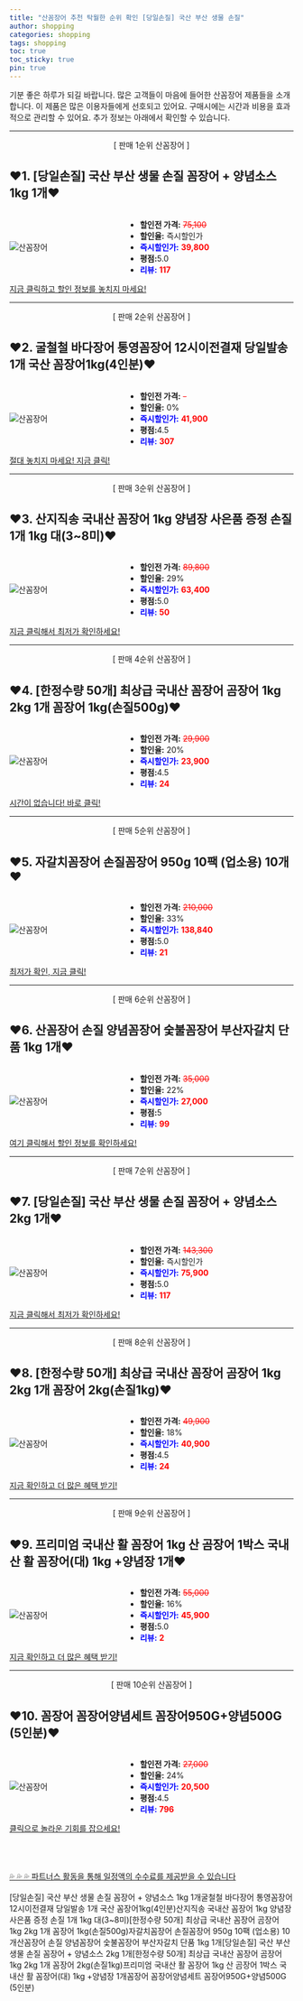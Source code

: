 ```yaml
---
title: "산꼼장어 추천 탁월한 순위 확인 [당일손질] 국산 부산 생물 손질"
author: shopping
categories: shopping
tags: shopping
toc: true
toc_sticky: true
pin: true
---
```

기분 좋은 하루가 되길 바랍니다. 많은 고객들이 마음에 들어한 산꼼장어 제품들을 소개합니다. 이 제품은 많은 이용자들에게 선호되고 있어요. 구매시에는 시간과 비용을 효과적으로 관리할 수 있어요. 추가 정보는 아래에서 확인할 수 있습니다.

---
<p class="toplist" style="margin: 0 auto; display: block; width: fit-content;">[ 판매 1순위 산꼼장어 ]</p>

<h2><strong>❤️1. [당일손질] 국산 부산 생물 손질 꼼장어 + 양념소스 1kg 1개❤️</strong></h2>

<div style="display: flex; align-items: center;">
    <div style="flex: 0.4;">
        <img src="https://thumbnail7.coupangcdn.com/thumbnails/remote/230x230ex/image/vendor_inventory/dc25/53412e69031aace5092f04b0d5d9d390937b2f41ae01354d874dd0006b1a.jpg" alt="산꼼장어" style="max-width: 100%;">
    </div>
    <div style="flex: 0.6; margin-left: 10px;">
        <ul>
            <li><strong>할인전 가격:</strong> <del style="color: red;">75,100</del></li>
            <li><strong>할인율:</strong> 즉시할인가</li>
            <li><span style='color:blue'><strong>즉시할인가:</strong></span> <span style='color:red'><strong>39,800</strong></span></li>
            <li><strong>평점:</strong>5.0</li>
            <li><span style='color:blue'><strong>리뷰:</strong></span> <span style='color:red'><strong>117</strong></span></li>
        </ul>
    </div>
</div>
<div class="center">
    <a href="https://selin100587.github.io?lptag=AF9450613&subid=githubio&pageKey=7471882908&traceid=V0-153&itemId=19498338088&vendorItemId=86607834453" class="myButton">
        지금 클릭하고 할인 정보를 놓치지 마세요!
    </a>
</div>


---
<p class="toplist" style="margin: 0 auto; display: block; width: fit-content;">[ 판매 2순위 산꼼장어 ]</p>

<h2><strong>❤️2. 굴철철 바다장어 통영꼼장어 12시이전결재 당일발송 1개 국산 꼼장어1kg(4인분)❤️</strong></h2>

<div style="display: flex; align-items: center;">
    <div style="flex: 0.4;">
        <img src="https://thumbnail10.coupangcdn.com/thumbnails/remote/230x230ex/image/vendor_inventory/images/2018/12/07/6/7/9bf069ca-c502-41f1-b31d-cfac2a0a9687.jpg" alt="산꼼장어" style="max-width: 100%;">
    </div>
    <div style="flex: 0.6; margin-left: 10px;">
        <ul>
            <li><strong>할인전 가격:</strong> <del style="color: red;">-</del></li>
            <li><strong>할인율:</strong> 0%</li>
            <li><span style='color:blue'><strong>즉시할인가:</strong></span> <span style='color:red'><strong>41,900</strong></span></li>
            <li><strong>평점:</strong>4.5</li>
            <li><span style='color:blue'><strong>리뷰:</strong></span> <span style='color:red'><strong>307</strong></span></li>
        </ul>
    </div>
</div>
<div class="center">
    <a href="https://selin100587.github.io?lptag=AF9450613&subid=githubio&pageKey=7089276425&traceid=V0-153&itemId=17660234691&vendorItemId=4185537684" class="myButton">
        절대 놓치지 마세요! 지금 클릭!
    </a>
</div>


---
<p class="toplist" style="margin: 0 auto; display: block; width: fit-content;">[ 판매 3순위 산꼼장어 ]</p>

<h2><strong>❤️3. 산지직송 국내산 꼼장어 1kg 양념장 사은품 증정 손질 1개 1kg 대(3~8미)❤️</strong></h2>

<div style="display: flex; align-items: center;">
    <div style="flex: 0.4;">
        <img src="https://thumbnail7.coupangcdn.com/thumbnails/remote/230x230ex/image/vendor_inventory/d653/4b5a40c4cb7249e70a655fd2957c84eac564ebe049c5a37b88fbd4d2c73a.png" alt="산꼼장어" style="max-width: 100%;">
    </div>
    <div style="flex: 0.6; margin-left: 10px;">
        <ul>
            <li><strong>할인전 가격:</strong> <del style="color: red;">89,800</del></li>
            <li><strong>할인율:</strong> 29%</li>
            <li><span style='color:blue'><strong>즉시할인가:</strong></span> <span style='color:red'><strong>63,400</strong></span></li>
            <li><strong>평점:</strong>5.0</li>
            <li><span style='color:blue'><strong>리뷰:</strong></span> <span style='color:red'><strong>50</strong></span></li>
        </ul>
    </div>
</div>
<div class="center">
    <a href="https://selin100587.github.io?lptag=AF9450613&subid=githubio&pageKey=7686904728&traceid=V0-153&itemId=20545412829&vendorItemId=87621857552" class="myButton">
        지금 클릭해서 최저가 확인하세요!
    </a>
</div>


---
<p class="toplist" style="margin: 0 auto; display: block; width: fit-content;">[ 판매 4순위 산꼼장어 ]</p>

<h2><strong>❤️4. [한정수량 50개] 최상급 국내산 꼼장어 곰장어 1kg 2kg 1개 꼼장어 1kg(손질500g)❤️</strong></h2>

<div style="display: flex; align-items: center;">
    <div style="flex: 0.4;">
        <img src="https://thumbnail8.coupangcdn.com/thumbnails/remote/230x230ex/image/vendor_inventory/87d8/022742378e7a5618a39f5e3b16e744b8a3ad207d3b8dfa0bfce8098a6f1b.png" alt="산꼼장어" style="max-width: 100%;">
    </div>
    <div style="flex: 0.6; margin-left: 10px;">
        <ul>
            <li><strong>할인전 가격:</strong> <del style="color: red;">29,900</del></li>
            <li><strong>할인율:</strong> 20%</li>
            <li><span style='color:blue'><strong>즉시할인가:</strong></span> <span style='color:red'><strong>23,900</strong></span></li>
            <li><strong>평점:</strong>4.5</li>
            <li><span style='color:blue'><strong>리뷰:</strong></span> <span style='color:red'><strong>24</strong></span></li>
        </ul>
    </div>
</div>
<div class="center">
    <a href="https://selin100587.github.io?lptag=AF9450613&subid=githubio&pageKey=7748757998&traceid=V0-153&itemId=20866332995&vendorItemId=87933684105" class="myButton">
        시간이 없습니다! 바로 클릭!
    </a>
</div>


---
<p class="toplist" style="margin: 0 auto; display: block; width: fit-content;">[ 판매 5순위 산꼼장어 ]</p>

<h2><strong>❤️5. 자갈치꼼장어 손질꼼장어 950g 10팩 (업소용) 10개❤️</strong></h2>

<div style="display: flex; align-items: center;">
    <div style="flex: 0.4;">
        <img src="https://thumbnail10.coupangcdn.com/thumbnails/remote/230x230ex/image/vendor_inventory/34db/ce265252373bd00dc1955ba375114861604fff3792ccc591de7fef101d57.jpg" alt="산꼼장어" style="max-width: 100%;">
    </div>
    <div style="flex: 0.6; margin-left: 10px;">
        <ul>
            <li><strong>할인전 가격:</strong> <del style="color: red;">210,000</del></li>
            <li><strong>할인율:</strong> 33%</li>
            <li><span style='color:blue'><strong>즉시할인가:</strong></span> <span style='color:red'><strong>138,840</strong></span></li>
            <li><strong>평점:</strong>5.0</li>
            <li><span style='color:blue'><strong>리뷰:</strong></span> <span style='color:red'><strong>21</strong></span></li>
        </ul>
    </div>
</div>
<div class="center">
    <a href="https://selin100587.github.io?lptag=AF9450613&subid=githubio&pageKey=7139218126&traceid=V0-153&itemId=17920520865&vendorItemId=85083128192" class="myButton">
        최저가 확인, 지금 클릭!
    </a>
</div>


---
<p class="toplist" style="margin: 0 auto; display: block; width: fit-content;">[ 판매 6순위 산꼼장어 ]</p>

<h2><strong>❤️6. 산꼼장어 손질 양념꼼장어 숯불꼼장어 부산자갈치 단품 1kg 1개❤️</strong></h2>

<div style="display: flex; align-items: center;">
    <div style="flex: 0.4;">
        <img src="https://thumbnail8.coupangcdn.com/thumbnails/remote/230x230ex/image/vendor_inventory/4a21/546824ef68f4af513923012862546d6adb640f2b0acee7d11cb1a300bee4.jpg" alt="산꼼장어" style="max-width: 100%;">
    </div>
    <div style="flex: 0.6; margin-left: 10px;">
        <ul>
            <li><strong>할인전 가격:</strong> <del style="color: red;">35,000</del></li>
            <li><strong>할인율:</strong> 22%</li>
            <li><span style='color:blue'><strong>즉시할인가:</strong></span> <span style='color:red'><strong>27,000</strong></span></li>
            <li><strong>평점:</strong>5</li>
            <li><span style='color:blue'><strong>리뷰:</strong></span> <span style='color:red'><strong>99</strong></span></li>
        </ul>
    </div>
</div>
<div class="center">
    <a href="https://selin100587.github.io?lptag=AF9450613&subid=githubio&pageKey=7502451794&traceid=V0-153&itemId=19641774363&vendorItemId=86747981440" class="myButton">
        여기 클릭해서 할인 정보를 확인하세요!
    </a>
</div>


---
<p class="toplist" style="margin: 0 auto; display: block; width: fit-content;">[ 판매 7순위 산꼼장어 ]</p>

<h2><strong>❤️7. [당일손질] 국산 부산 생물 손질 꼼장어 + 양념소스 2kg 1개❤️</strong></h2>

<div style="display: flex; align-items: center;">
    <div style="flex: 0.4;">
        <img src="https://thumbnail7.coupangcdn.com/thumbnails/remote/230x230ex/image/vendor_inventory/dc25/53412e69031aace5092f04b0d5d9d390937b2f41ae01354d874dd0006b1a.jpg" alt="산꼼장어" style="max-width: 100%;">
    </div>
    <div style="flex: 0.6; margin-left: 10px;">
        <ul>
            <li><strong>할인전 가격:</strong> <del style="color: red;">143,300</del></li>
            <li><strong>할인율:</strong> 즉시할인가</li>
            <li><span style='color:blue'><strong>즉시할인가:</strong></span> <span style='color:red'><strong>75,900</strong></span></li>
            <li><strong>평점:</strong>5.0</li>
            <li><span style='color:blue'><strong>리뷰:</strong></span> <span style='color:red'><strong>117</strong></span></li>
        </ul>
    </div>
</div>
<div class="center">
    <a href="https://selin100587.github.io?lptag=AF9450613&subid=githubio&pageKey=7471882908&traceid=V0-153&itemId=19464059299&vendorItemId=86607834447" class="myButton">
        지금 클릭해서 최저가 확인하세요!
    </a>
</div>


---
<p class="toplist" style="margin: 0 auto; display: block; width: fit-content;">[ 판매 8순위 산꼼장어 ]</p>

<h2><strong>❤️8. [한정수량 50개] 최상급 국내산 꼼장어 곰장어 1kg 2kg 1개 꼼장어 2kg(손질1kg)❤️</strong></h2>

<div style="display: flex; align-items: center;">
    <div style="flex: 0.4;">
        <img src="https://thumbnail8.coupangcdn.com/thumbnails/remote/230x230ex/image/vendor_inventory/87d8/022742378e7a5618a39f5e3b16e744b8a3ad207d3b8dfa0bfce8098a6f1b.png" alt="산꼼장어" style="max-width: 100%;">
    </div>
    <div style="flex: 0.6; margin-left: 10px;">
        <ul>
            <li><strong>할인전 가격:</strong> <del style="color: red;">49,900</del></li>
            <li><strong>할인율:</strong> 18%</li>
            <li><span style='color:blue'><strong>즉시할인가:</strong></span> <span style='color:red'><strong>40,900</strong></span></li>
            <li><strong>평점:</strong>4.5</li>
            <li><span style='color:blue'><strong>리뷰:</strong></span> <span style='color:red'><strong>24</strong></span></li>
        </ul>
    </div>
</div>
<div class="center">
    <a href="https://selin100587.github.io?lptag=AF9450613&subid=githubio&pageKey=7748757998&traceid=V0-153&itemId=20866332997&vendorItemId=87933684109" class="myButton">
        지금 확인하고 더 많은 혜택 받기!
    </a>
</div>


---
<p class="toplist" style="margin: 0 auto; display: block; width: fit-content;">[ 판매 9순위 산꼼장어 ]</p>

<h2><strong>❤️9. 프리미엄 국내산 활 꼼장어 1kg 산 곰장어 1박스 국내산 활 꼼장어(대) 1kg +양념장 1개❤️</strong></h2>

<div style="display: flex; align-items: center;">
    <div style="flex: 0.4;">
        <img src="https://thumbnail9.coupangcdn.com/thumbnails/remote/230x230ex/image/vendor_inventory/b8b4/3433783e64b8940f799f5d16c640080ecf84a27ca810215ec1f4a9dd3468.jpg" alt="산꼼장어" style="max-width: 100%;">
    </div>
    <div style="flex: 0.6; margin-left: 10px;">
        <ul>
            <li><strong>할인전 가격:</strong> <del style="color: red;">55,000</del></li>
            <li><strong>할인율:</strong> 16%</li>
            <li><span style='color:blue'><strong>즉시할인가:</strong></span> <span style='color:red'><strong>45,900</strong></span></li>
            <li><strong>평점:</strong>5.0</li>
            <li><span style='color:blue'><strong>리뷰:</strong></span> <span style='color:red'><strong>2</strong></span></li>
        </ul>
    </div>
</div>
<div class="center">
    <a href="https://selin100587.github.io?lptag=AF9450613&subid=githubio&pageKey=6565764592&traceid=V0-153&itemId=14718649300&vendorItemId=5311595313" class="myButton">
        지금 확인하고 더 많은 혜택 받기!
    </a>
</div>


---
<p class="toplist" style="margin: 0 auto; display: block; width: fit-content;">[ 판매 10순위 산꼼장어 ]</p>

<h2><strong>❤️10. 꼼장어 꼼장어양념세트 꼼장어950G+양념500G (5인분)❤️</strong></h2>

<div style="display: flex; align-items: center;">
    <div style="flex: 0.4;">
        <img src="https://thumbnail6.coupangcdn.com/thumbnails/remote/230x230ex/image/vendor_inventory/bd9a/dbc9be18b28fa14b902e0f1a542e9d36abe51c07b3c0137cfca2940520f5.jpg" alt="산꼼장어" style="max-width: 100%;">
    </div>
    <div style="flex: 0.6; margin-left: 10px;">
        <ul>
            <li><strong>할인전 가격:</strong> <del style="color: red;">27,000</del></li>
            <li><strong>할인율:</strong> 24%</li>
            <li><span style='color:blue'><strong>즉시할인가:</strong></span> <span style='color:red'><strong>20,500</strong></span></li>
            <li><strong>평점:</strong>4.5</li>
            <li><span style='color:blue'><strong>리뷰:</strong></span> <span style='color:red'><strong>796</strong></span></li>
        </ul>
    </div>
</div>
<div class="center">
    <a href="https://selin100587.github.io?lptag=AF9450613&subid=githubio&pageKey=7687004673&traceid=V0-153&itemId=20569626036&vendorItemId=84558443492" class="myButton">
        클릭으로 놀라운 기회를 잡으세요!
    </a>
</div>

<br><br><br>[💦 💦 💦 파트너스 활동을 통해 일정액의 수수료를 제공받을 수 있습니다](https://link.coupang.com/a/bcpT2c)<br><br>[당일손질] 국산 부산 생물 손질 꼼장어 + 양념소스 1kg 1개굴철철 바다장어 통영꼼장어 12시이전결재 당일발송 1개 국산 꼼장어1kg(4인분)산지직송 국내산 꼼장어 1kg 양념장 사은품 증정 손질 1개 1kg 대(3~8미)[한정수량 50개] 최상급 국내산 꼼장어 곰장어 1kg 2kg 1개 꼼장어 1kg(손질500g)자갈치꼼장어 손질꼼장어 950g 10팩 (업소용) 10개산꼼장어 손질 양념꼼장어 숯불꼼장어 부산자갈치 단품 1kg 1개[당일손질] 국산 부산 생물 손질 꼼장어 + 양념소스 2kg 1개[한정수량 50개] 최상급 국내산 꼼장어 곰장어 1kg 2kg 1개 꼼장어 2kg(손질1kg)프리미엄 국내산 활 꼼장어 1kg 산 곰장어 1박스 국내산 활 꼼장어(대) 1kg +양념장 1개꼼장어 꼼장어양념세트 꼼장어950G+양념500G (5인분)